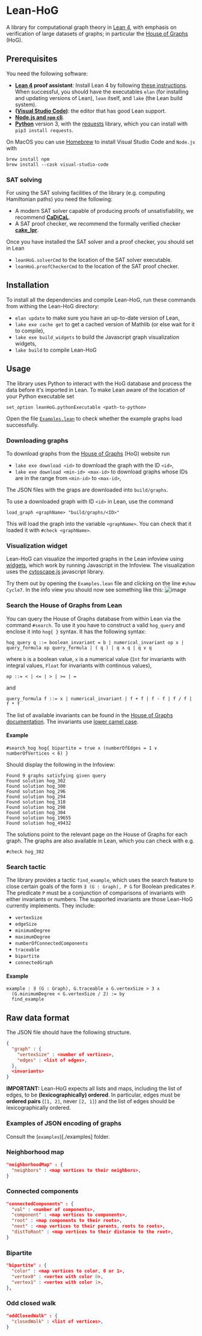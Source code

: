 # Lean-HoG

A library for computational graph theory in [Lean 4](https://leanprover.github.io), with emphasis on verification of large datasets of graphs; in particular the [House of Graphs](https://houseofgraphs.org) (HoG).

## Prerequisites

You need the following software:

* **[Lean 4](https://lean-lang.org) proof assistant**: Install Lean 4 by following [these instructions](https://leanprover-community.github.io/get_started.html). When successful, you should have the executables `elan` (for installing and updating versions of Lean), `lean` itself, and `lake` (the Lean build system).
* **([Visual Studio Code](https://code.visualstudio.com))**: the editor that has good Lean support.
* **[Node.js and `npm` cli](https://docs.npmjs.com/downloading-and-installing-node-js-and-npm)**. 
* **[Python](https://www.python.org)** version 3, with the [requests](https://pypi.org/project/requests/)  library, which you can install with `pip3 install requests`.


On MacOS you can use [Homebrew](https://brew.sh) to install Visual Studio Code and `Node.js` with
```
brew install npm
brew install --cask visual-studio-code
```

### SAT solving

For using the SAT solving facilities of the library (e.g. computing Hamiltonian paths) you need the following:

* A modern SAT solver capable of producing proofs of unsatisfiability, 
  we recommend **[CaDiCaL](https://github.com/arminbiere/cadical)**.
* A SAT proof checker, we recommend the formally verified checker **[cake_lpr](https://github.com/tanyongkiam/cake_lpr)**.

Once you have installed the SAT solver and a proof checker, you should set in Lean
* `leanHoG.solverCmd` to the location of the SAT solver executable.
* `leanHoG.proofCheckerCmd` to the location of the SAT proof checker.

## Installation

To install all the dependencies and compile Lean-HoG, run these commands from withing the Lean-HoG directory:

* `elan update` to make sure you have an up-to-date version of Lean,
* `lake exe cache get` to get a cached version of Mathlib (or else wait for it to compile),
* `lake exe build_widgets` to build the Javascript graph visualization widgets,
* `lake build` to compile Lean-HoG

## Usage

The library uses Python to interact with the HoG database and process the data
before it's imported in Lean.
To make Lean aware of the location of your Python executable set
```
set_option leanHoG.pythonExecutable <path-to-python>
```

Open the file [`Examples.lean`](Examples.lean) to check whether the example graphs load successfully.

### Downloading graphs

To download graphs from the [House of Graphs](https://houseofgraphs.org/) (HoG) website run
* `lake exe download <id>` to download the graph with the ID `<id>`,
* `lake exe download <min-id> <max-id>` to download graphs whose IDs are in the range from `<min-id>` to `<max-id>`,

The JSON files with the graps are downloaded into `build/graphs`.

To use a downloaded graph with ID `<id>` in Lean, use the command
```lean
load_graph <graphName> "build/graphs/<ID>"
```
This will load the graph into the variable `<graphName>`.
You can check that it loaded it with `#check <graphName>`.

### Visualization widget

Lean-HoG can visualize the imported graphs in the Lean infoview using 
[widgets](https://lean-lang.org/lean4/doc/examples/widgets.lean.html),
which work by running Javascript in the Infoview.
The visualization uses the [cytoscape.js](https://js.cytoscape.org/) javascript library.


Try them out by opening the `Examples.lean` file and clicking on the line `#show Cycle7`. In the info view you should now see something like this:
![image](https://github.com/katjabercic/Lean-HoG/assets/6967728/f4ee94ab-4d31-4192-ac80-7e35323e5c4b)

### Search the House of Graphs from Lean

You can query the House of Graphs database from within Lean via the command `#search`.
To use it you have to construct a valid `hog_query` and enclose it into
`hog{ }` syntax. It has the following syntax:
```
hog_query q ::= boolean_invariant = b | numerical_invariant op x | query_formula op query_formula | ( q ) | q ∧ q | q ∨ q
```
where `b` is a boolean value, `x` is a numerical value
(`Int` for invariants with integral values, `Float` for invariants with continous values),
```
op ::= < | <= | > | >= | =
```
and 
```
query_formula f ::= x | numerical_invariant | f + f | f - f | f / f | f * f
```
The list of available invariants can be found in the [House of Graphs documentation](https://houseofgraphs.org/help#invariants).
The invariants use [lower camel case](https://en.wikipedia.org/wiki/Camel_case).

#### Example

```
#search_hog hog{ bipartite = true ∧ (numberOfEdges = 1 ∨ numberOfVertices < 6) }
```

Should display the following in the Infoview:

```
Found 9 graphs satisfying given query
Found solution hog_302
Found solution hog_300
Found solution hog_296
Found solution hog_294
Found solution hog_310
Found solution hog_298
Found solution hog_304
Found solution hog_19655
Found solution hog_49432
```

The solutions point to the relevant page on the House of Graphs for each graph.
The graphs are also available in Lean, which you can check with e.g.
```lean
#check hog_302
```

### Search tactic

The library provides a tactic `find_example`,
which uses the search feature to close certain goals of the form
`∃ (G : Graph), P G` for Boolean predicates `P`.
The predicate `P` must be a conjunction of comparisons of invariants with
either invariants or numbers.
The supported invariants are those Lean-HoG currently implements. They include:
* `vertexSize`
* `edgeSize`
* `minimumDegree`
* `maximumDegree`
* `numberOfConnectedComponents`
* `traceable`
* `bipartite`
* `connectedGraph`

#### Example

```lean
example : ∃ (G : Graph), G.traceable ∧ G.vertexSize > 3 ∧ 
  (G.minimumDegree < G.vertexSize / 2) := by
  find_example
```

## Raw data format

The JSON file should have the following structure.
```json
{
  "graph" : {
    "vertexSize" : <number of vertices>,
    "edges" : <list of edges>,
  },
  <invariants>
}
```

**IMPORTANT:** 
Lean-HoG expects all lists and maps, including the list of edges, to be **(lexicographically) ordered**.
In particular, edges must be **ordered pairs** (`[1, 2]`, never `[2, 1]`) and 
the list of edges should be lexicographically ordered.

### Examples of JSON encoding of graphs

Consult the (`examples`)[./examples] folder.

### Neighborhood map

```json
"neighborhoodMap" : {
  "neighbors" : <map vertices to their neighbors>,
}
```

### Connected components

```json
"connectedComponents" : {
  "val" : <number of components>,
  "component" : <map vertices to components>,
  "root" : <map components to their roots>,
  "next" : <map vertices to their parents, roots to roots>,
  "distToRoot" : <map vertices to their distance to the root>,
}
```

### Bipartite

```json
"bipartite" : {
  "color" : <map vertices to color, 0 or 1>,
  "vertex0" : <vertex with color 0>,
  "vertex1" : <vertex with color 1>,
},
```

### Odd closed walk

```json
"oddClosedWalk" : {
  "closedWalk" : <list of vertices>,
}
```